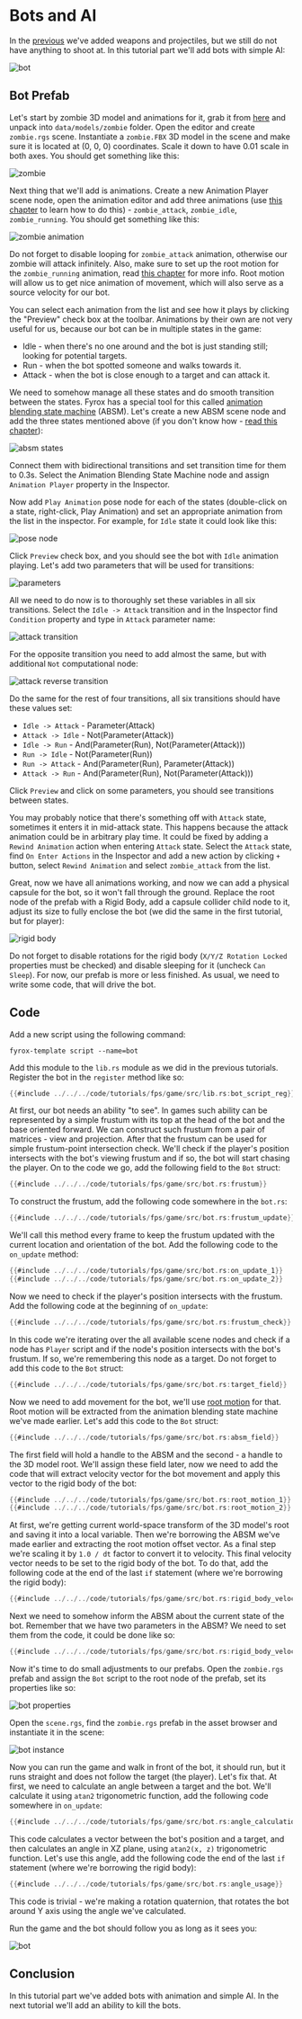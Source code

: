# Bots and AI

In the [previous](../tutorial-2/fps-tutorial-2.md) we've added weapons and projectiles, but we still do not have 
anything to shoot at. In this tutorial part we'll add bots with simple AI:

![bot](bot.gif)

## Bot Prefab

Let's start by zombie 3D model and animations for it, grab it from [here](zombie.zip) and unpack into 
`data/models/zombie` folder. Open the editor and create `zombie.rgs` scene. Instantiate a `zombie.FBX` 3D model
in the scene and make sure it is located at (0, 0, 0) coordinates. Scale it down to have 0.01 scale in both axes.
You should get something like this:

![zombie](zombie.png)

Next thing that we'll add is animations. Create a new Animation Player scene node, open the animation editor 
and add three animations (use [this chapter](../../../animation/anim_editor.md#animation-importing) to learn how to 
do this) - `zombie_attack`, `zombie_idle`, `zombie_running`. You should get something like this:

![zombie animation](zombie_animation.png)

Do not forget to disable looping for `zombie_attack` animation, otherwise our zombie will attack infinitely.
Also, make sure to set up the root motion for the `zombie_running` animation, read 
[this chapter](../../../animation/root_motion/root_motion.md) for more info. Root motion will allow us to get
nice animation of movement, which will also serve as a source velocity for our bot.

You can select each animation from the list and see how it plays by clicking the "Preview" check box at the 
toolbar. Animations by their own are not very useful for us, because our bot can be in multiple states in the
game:

- Idle - when there's no one around and the bot is just standing still; looking for potential targets.
- Run - when the bot spotted someone and walks towards it.
- Attack - when the bot is close enough to a target and can attack it.

We need to somehow manage all these states and do smooth transition between the states. Fyrox has a special
tool for this called [animation blending state machine](../../../animation/blending.md) (ABSM). Let's create a new 
ABSM scene node and add the three states mentioned above (if you don't know how - 
[read this chapter](../../../animation/absm_editor.md)):

![absm states](absm_states.png)

Connect them with bidirectional transitions and set transition time for them to 0.3s. Select the Animation Blending 
State Machine node and assign `Animation Player` property in the Inspector. 

Now add `Play Animation` pose node for each of the states (double-click on a state, right-click, Play Animation)
and set an appropriate animation from the list in the inspector. For example, for `Idle` state it could look 
like this:

![pose node](pose_node.png)

Click `Preview` check box, and you should see the bot with `Idle` animation playing. Let's add two parameters 
that will be used for transitions:

![parameters](parameters.png)

All we need to do now is to thoroughly set these variables in all six transitions. Select the `Idle -> Attack`
transition and in the Inspector find `Condition` property and type in `Attack` parameter name:

![attack transition](attack_transition.png)

For the opposite transition you need to add almost the same, but with additional `Not` computational node:

![attack reverse transition](attack_rev_transition.png)

Do the same for the rest of four transitions, all six transitions should have these values set:

- `Idle -> Attack` - Parameter(Attack)
- `Attack -> Idle` - Not(Parameter(Attack))
- `Idle -> Run` - And(Parameter(Run), Not(Parameter(Attack)))
- `Run -> Idle` - Not(Parameter(Run))
- `Run -> Attack` - And(Parameter(Run), Parameter(Attack))
- `Attack -> Run` - And(Parameter(Run), Not(Parameter(Attack)))

Click `Preview` and click on some parameters, you should see transitions between states.

You may probably notice that there's something off with `Attack` state, sometimes it enters it in mid-attack
state. This happens because the attack animation could be in arbitrary play time. It could be fixed by adding
a `Rewind Animation` action when entering `Attack` state. Select the `Attack` state, find `On Enter Actions` in
the Inspector and add a new action by clicking `+` button, select `Rewind Animation` and select `zombie_attack`
from the list.

Great, now we have all animations working, and now we can add a physical capsule for the bot, so it won't fall
through the ground. Replace the root node of the prefab with a Rigid Body, add a capsule collider child node to 
it, adjust its size to fully enclose the bot (we did the same in the first tutorial, but for player):

![rigid body](rigid_body.png)

Do not forget to disable rotations for the rigid body (`X/Y/Z Rotation Locked` properties must be checked) and
disable sleeping for it (uncheck `Can Sleep`). For now, our prefab is more or less finished. As usual, we need to 
write some code, that will drive the bot.

## Code

Add a new script using the following command:

```shell
fyrox-template script --name=bot
```

Add this module to the `lib.rs` module as we did in the previous tutorials. Register the bot in the `register`
method like so:

```rust
{{#include ../../../code/tutorials/fps/game/src/lib.rs:bot_script_reg}}
```

At first, our bot needs an ability "to see". In games such ability can be represented by a simple frustum with 
its top at the head of the bot and the base oriented forward. We can construct such frustum from a pair of 
matrices - view and projection. After that the frustum can be used for simple frustum-point intersection check. 
We'll check if the player's position intersects with the bot's viewing frustum and if so, the bot will start 
chasing the player. On to the code we go, add the following field to the `Bot` struct:

```rust
{{#include ../../../code/tutorials/fps/game/src/bot.rs:frustum}}
```

To construct the frustum, add the following code somewhere in the `bot.rs`:

```rust
{{#include ../../../code/tutorials/fps/game/src/bot.rs:frustum_update}}
```

We'll call this method every frame to keep the frustum updated with the current location and orientation of
the bot. Add the following code to the `on_update` method:

```rust
{{#include ../../../code/tutorials/fps/game/src/bot.rs:on_update_1}}
{{#include ../../../code/tutorials/fps/game/src/bot.rs:on_update_2}}
```

Now we need to check if the player's position intersects with the frustum. Add the following code at the beginning
of `on_update`:

```rust
{{#include ../../../code/tutorials/fps/game/src/bot.rs:frustum_check}}
```

In this code we're iterating over the all available scene nodes and check if a node has `Player` script and
if the node's position intersects with the bot's frustum. If so, we're remembering this node as a target. 
Do not forget to add this code to the `Bot` struct:

```rust
{{#include ../../../code/tutorials/fps/game/src/bot.rs:target_field}}
```

Now we need to add movement for the bot, we'll use [root motion](../../../animation/root_motion/root_motion.md#how-to-use)
for that. Root motion will be extracted from the animation blending state machine we've made earlier. Let's
add this code to the `Bot` struct:

```rust
{{#include ../../../code/tutorials/fps/game/src/bot.rs:absm_field}}
```

The first field will hold a handle to the ABSM and the second - a handle to the 3D model root. We'll assign 
these field later, now we need to add the code that will extract velocity vector for the bot movement and apply
this vector to the rigid body of the bot:

```rust
{{#include ../../../code/tutorials/fps/game/src/bot.rs:root_motion_1}}
{{#include ../../../code/tutorials/fps/game/src/bot.rs:root_motion_2}}
```

At first, we're getting current world-space transform of the 3D model's root and saving it into a local variable.
Then we're borrowing the ABSM we've made earlier and extracting the root motion offset vector. As a final step
we're scaling it by `1.0 / dt` factor to convert it to velocity. This final velocity vector needs to be set to
the rigid body of the bot. To do that, add the following code at the end of the last `if` statement (where
we're borrowing the rigid body):

```rust
{{#include ../../../code/tutorials/fps/game/src/bot.rs:rigid_body_velocity}}
```

Next we need to somehow inform the ABSM about the current state of the bot. Remember that we have two parameters
in the ABSM? We need to set them from the code, it could be done like so:

```rust
{{#include ../../../code/tutorials/fps/game/src/bot.rs:rigid_body_velocity}}
```

Now it's time to do small adjustments to our prefabs. Open the `zombie.rgs` prefab and assign the `Bot` 
script to the root node of the prefab, set its properties like so:

![bot properties](bot_properties.png)

Open the `scene.rgs`, find the `zombie.rgs` prefab in the asset browser and instantiate it in the scene:

![bot instance](bot_instance.png)

Now you can run the game and walk in front of the bot, it should run, but it runs straight and does not follow
the target (the player). Let's fix that. At first, we need to calculate an angle between a target and the bot.
We'll calculate it using `atan2` trigonometric function, add the following code somewhere in `on_update`:

```rust
{{#include ../../../code/tutorials/fps/game/src/bot.rs:angle_calculation}}
```

This code calculates a vector between the bot's position and a target, and then calculates an angle in XZ plane,
using `atan2(x, z)` trigonometric function. Let's use this angle, add the following code the end of the 
last `if` statement (where we're borrowing the rigid body):

```rust
{{#include ../../../code/tutorials/fps/game/src/bot.rs:angle_usage}}
```

This code is trivial - we're making a rotation quaternion, that rotates the bot around Y axis using the angle
we've calculated.

Run the game and the bot should follow you as long as it sees you:

![bot](bot.gif)

## Conclusion

In this tutorial part we've added bots with animation and simple AI. In the next tutorial we'll add an ability to 
kill the bots.
